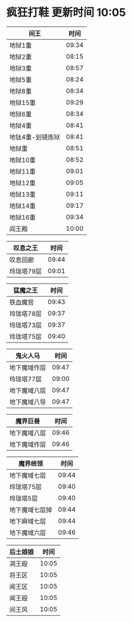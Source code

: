 # 疯狂打鞋 更新时间 10:05

| 间王   | 时间    |
|--------|-------|
| 地狱1重 | 09:34 |
| 地狱2重 | 08:15 |
| 地狱3重 | 08:57 |
| 地狱5重 | 08:24 |
| 地狱8重 | 08:34 |
| 地狱15重 | 09:29 |
| 地狱6重 | 08:34 |
| 地狱4重 | 08:41 |
| 地钛4重-划镜炼狱 | 08:41 |
| 地狱重 | 08:51 |
| 地狱10重 | 08:52 |
| 地狱11重 | 09:01 |
| 地狱12重 | 09:05 |
| 地狱13重 | 09:11 |
| 地狱14重 | 09:17 |
| 地狱16重 | 09:34 |
| 阎王殿 | 10:00 |

| 叹息之王   | 时间    |
|--------|-------|
| 叹息回廊 | 09:44 |
| 玲珑塔79层 | 09:01 |

| 猛魔之王   | 时间    |
|--------|-------|
| 铁血魔宫 | 09:43 |
| 玲珑塔78层 | 09:37 |
| 玲珑塔73层 | 09:37 |
| 玲珑塔75层 | 09:40 |

| 鬼火人马   | 时间    |
|--------|-------|
| 地下魔域作层 | 09:47 |
| 玲珑塔77层 | 09:00 |
| 地下魔域八层 | 09:47 |
| 地下魔域八导 | 09:47 |

| 魔界巨兽   | 时间    |
|--------|-------|
| 地下魔域八层 | 09:46 |
| 地下魔域作层 | 09:46 |

| 魔界统领   | 时间    |
|--------|-------|
| 地下魔域七层 | 09:44 |
| 玲珑塔75层 | 09:40 |
| 玲珑塔5层 | 09:40 |
| 地下魔域七层掉 | 09:44 |
| 地下麻域七层 | 09:44 |
| 地下魔域六层 | 09:46 |

| 后土娘娘   | 时间    |
|--------|-------|
| 凋王殴 | 10:05 |
| 将王区 | 10:05 |
| 闻王区 | 10:05 |
| 闻王殴 | 10:05 |
| 间王风 | 10:05 |